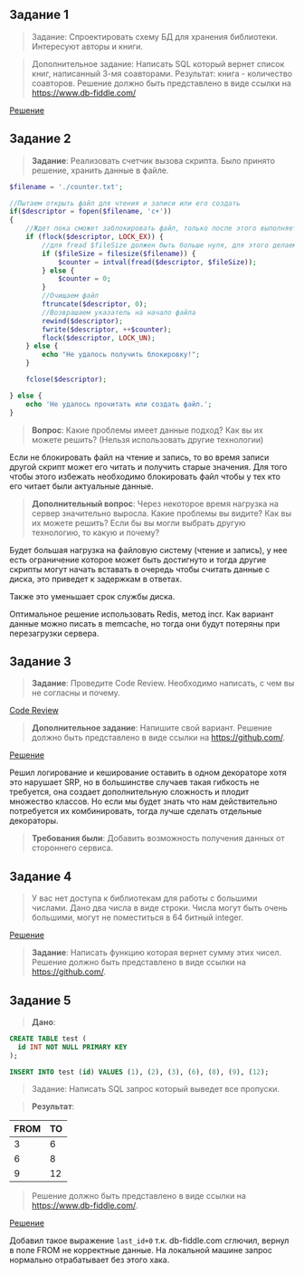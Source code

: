 ## Задание 1
>Задание: Спроектировать схему БД для хранения библиотеки. Интересуют авторы и книги.

>Дополнительное задание: Написать SQL который вернет список книг, написанный 3-мя соавторами. Результат: книга - количество соавторов.
>Решение должно быть представлено в виде ссылки на https://www.db-fiddle.com/

[Решение](https://www.db-fiddle.com/f/6inWtYh33aUtJPAyKtADAZ/1)

## Задание 2

>**Задание**: Реализовать счетчик вызова скрипта. Было принято решение, хранить данные в файле.

```php
$filename = './counter.txt';

//Пытаем открыть файл для чтения и записи или его создать
if($descriptor = fopen($filename, 'c+'))
{
    //Ждет пока сможет заблокировать файл, только после этого выполняет код дальше
    if (flock($descriptor, LOCK_EX)) {
        //для fread $fileSize должен быть больше нуля, для этого делаем проверку.
        if ($fileSize = filesize($filename)) {
            $counter = intval(fread($descriptor, $fileSize));
        } else {
            $counter = 0;
        }
        //Очищаем файл
        ftruncate($descriptor, 0);
        //Возврашаем указатель на начало файла
        rewind($descriptor);
        fwrite($descriptor, ++$counter);
        flock($descriptor, LOCK_UN);
    } else {
        echo "Не удалось получить блокировку!";
    }

    fclose($descriptor);

} else {
    echo 'Не удалось прочитать или создать файл.';
}
```

>**Вопрос**: Какие проблемы имеет данные подход? Как вы их можете решить?
(Нельзя использовать другие технологии)

Если не блокировать файл на чтение и запись, то во время записи другой скрипт может его читать и получить старые значения. Для того чтобы этого избежать необходимо блокировать файл чтобы у тех кто его читает были актуальные данные.

>**Дополнительный вопрос**: Через некоторое время нагрузка на сервер значительно выросла. Какие проблемы вы видите? Как вы их можете решить?
Если бы вы могли выбрать другую технологию, то какую и почему?

Будет большая нагрузка на файловую систему (чтение и запись), у нее есть ограничение которое может быть достигнуто и тогда другие скрипты могут начать вставать в очередь чтобы считать данные с диска, это приведет к задержкам в ответах.

Также это уменьшает срок службы диска.

Оптимальное решение использовать Redis, метод incr. Как вариант данные можно писать в memcache, но тогда они будут потеряны при перезагрузки сервера.

## Задание 3

>**Задание**: Проведите Code Review. Необходимо написать, с чем вы не согласны и почему.

[Code Review](https://github.com/nuwak/test_task/tree/master/task_3/review)

>**Дополнительное задание**: Напишите свой вариант.
Решение должно быть представлено в виде ссылки на https://github.com/.

[Решение](https://github.com/nuwak/test_task/tree/master/task_3/src)

Решил логирование и кеширование оставить в одном декораторе хотя это нарушает SRP, но в большинстве случаев такая гибкость не требуется, она создает дополнительную сложность и плодит множество классов. Но если мы будет знать что нам действительно потребуется их комбинировать, тогда лучше сделать отдельные декораторы.

>**Требования были**: Добавить возможность получения данных от стороннего сервиса.

## Задание 4

>У вас нет доступа к библиотекам для работы с большими числами. Дано два числа в виде строки. Числа могут быть очень большими, могут не поместиться в 64 битный integer.

[Решение](https://github.com/nuwak/test_task/blob/master/task_4/sum.php)

>**Задание**: Написать функцию которая вернет сумму этих чисел.
   Решение должно быть представлено в виде ссылки на https://github.com/.

## Задание 5
>**Дано**:
```sql
CREATE TABLE test (
  id INT NOT NULL PRIMARY KEY
);

INSERT INTO test (id) VALUES (1), (2), (3), (6), (8), (9), (12);
```
>Задание: Написать SQL запрос который выведет все пропуски.

>**Результат**:

FROM | TO
--- | ---
3   | 6
6   | 8
9   | 12

> Решение должно быть представлено в виде ссылки на https://www.db-fiddle.com/.

[Решение](https://www.db-fiddle.com/f/oJYvPXrtLGZhxdWHbbBnrk/1)

Добавил такое выражение `last_id+0` т.к. db-fiddle.com сглючил, вернул в поле FROM не корректные данные. На локальной машине запрос нормально отрабатывает без этого хака.


